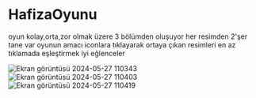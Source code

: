 # HafizaOyunu
oyun kolay,orta,zor olmak üzere 3 bölümden oluşuyor
her resimden 2'şer tane var
oyunun amacı iconlara tıklayarak ortaya çıkan resimleri en az tıklamada eşleştirmek
iyi eğlenceler

![Ekran görüntüsü 2024-05-27 110343](https://github.com/ulaserda/HafizaOyunu/assets/149077553/f204d073-87cb-4c16-9881-6f7b7a735620)
![Ekran görüntüsü 2024-05-27 110403](https://github.com/ulaserda/HafizaOyunu/assets/149077553/40cd427d-b426-4caa-94f5-87d8a8532b2f)
![Ekran görüntüsü 2024-05-27 110419](https://github.com/ulaserda/HafizaOyunu/assets/149077553/81a7f0fb-d77e-4fab-94c3-6e6333d0061b)
